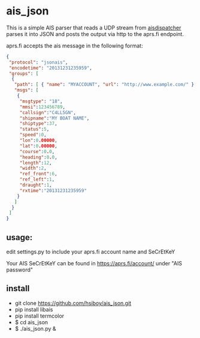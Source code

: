 # ais_json

This is a simple AIS parser that reads a UDP stream from [aisdispatcher](http://www.aishub.net/ais-dispatcher) parses it into JSON and posts the output via http to the aprs.fi endpoint.

aprs.fi accepts the ais message in the following format:

```json
{
 "protocol": "jsonais",
 "encodetime": "20131231235959",
 "groups": [
  {
   "path": [ { "name": "MYACCOUNT", "url": "http://www.example.com/" } ],
   "msgs": [
    {
     "msgtype": "18",
     "mmsi":123456789,
     "callsign":"C4LL5GN",
     "shipname":"MY BOAT NAME",
     "shiptype":37,
     "status":5,
     "speed":0,
     "lon":0.00000,
     "lat":0.00000,
     "course":0.0,
     "heading":0.0,
     "length":12,
     "width":2,
     "ref_front":6,
     "ref_left":1,
     "draught":1,
     "rxtime":"20131231235959"
    }
   ]
  }
 ]
}
```

## usage:
edit settings.py to include your aprs.fi account name and SeCrEtKeY

Your AIS SeCrEtKeY can be found in https://aprs.fi/account/ under "AIS password"


## install

* git clone https://github.com/hsiboy/ais_json.git
* pip install libais
* pip install termcolor
* $ cd ais_json
* $ ./ais_json.py &



